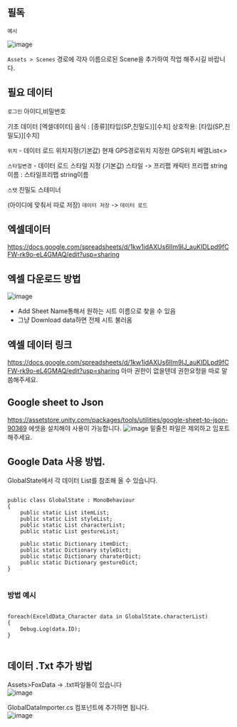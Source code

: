 ## 필독

`예시`

![image](https://user-images.githubusercontent.com/86601932/130741073-d8449320-a424-40a4-8dbf-a49e030c3050.png)

`Assets > Scenes` 경로에 각자 이름으로된 Scene을 추가하여 작업 해주시길 바랍니다.




## 필요 데이터

`로그인`
아이디,비밀번호

기초 데이터 [엑셀데이터]
음식 : [종류][타입(SP,친밀도)][수치]
상호작용: [타입(SP,친밀도)][수치]

`위치` - 데이터 로드 위치지정(기본값)
현재 GPS경로위치
지정한 GPS위치 배열List<>

`스타일변경` - 데이터 로드 스타일 지정 (기본값)
스타일 -> 프리팹
캐릭터 프리팹 string이름 : 스타일프리팹 string이름

`스탯`
친밀도
스테미너

(아이디에 맞춰서 따로 저장)
`데이터 저장` -> `데이터 로드`
## 엑셀데이터
https://docs.google.com/spreadsheets/d/1kw1idAXUs6IIm9lJ_auKIDLpd9fCFW-rk9o-eL4GMAQ/edit?usp=sharing
## 엑셀 다운로드 방법
![image](https://user-images.githubusercontent.com/33707494/131534324-45d92cbc-b021-4ccc-98c7-f770b59f76f1.png)

- Add Sheet Name통해서 원하는 시트 이름으로 찾을 수 있음
- 그냥 Download data하면 전체 시트 불러옴


## 엑셀 데이터 링크
https://docs.google.com/spreadsheets/d/1kw1idAXUs6IIm9lJ_auKIDLpd9fCFW-rk9o-eL4GMAQ/edit?usp=sharing
아마 권한이 없을텐데 권한요청을 따로 말씀해주세요.

## Google sheet to Json
https://assetstore.unity.com/packages/tools/utilities/google-sheet-to-json-90369
에셋을 설치해야 사용이 가능합니다.
![image](https://user-images.githubusercontent.com/33707494/131981668-87ffe6a3-2342-48a5-a4d9-ffc78cb092db.png)
밑줄친 파일은 제외하고 임포트 해주세요.

## Google Data 사용 방법.
GlobalState에서 각 데이터 List를 참조해 올 수 있습니다.
<pre>
<code>
public class GlobalState : MonoBehaviour
{
    public static List<ExceldData_Item> itemList;
    public static List<ExceldData_Style> styleList;
    public static List<ExceldData_Character> characterList;
    public static List<ExceldData_Gesture> gestureList;

    public static Dictionary<string, ExceldData_Item> itemDict;
    public static Dictionary<string, ExceldData_Style> styleDict;
    public static Dictionary<string, ExceldData_Character> charaterDict;
    public static Dictionary<string, ExceldData_Gesture> gestureDict;
}
</code>
</pre>

### 방법 예시
<pre>
<code>
foreach(ExceldData_Character data in GlobalState.characterList)
{
    Debug.Log(data.ID);
}
</code>
</pre>

## 데이터 .Txt 추가 방법
Assets>FoxData -> .txt파일들이 있습니다<br>
![image](https://user-images.githubusercontent.com/33707494/131983329-9c2f5f83-4ca9-4d8d-8f7e-94b878cf62c4.png)

GlobalDataImporter.cs 컴포넌트에 추가하면 됩니다.<br>
![image](https://user-images.githubusercontent.com/33707494/131983256-4d1780a7-a249-41e0-ba03-fd5032690f97.png)



